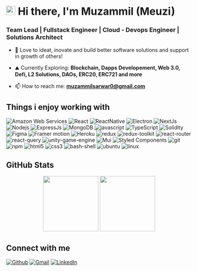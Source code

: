 <h1><a href="https://www.meuzi.com/"><img src="https://media.giphy.com/media/hvRJCLFzcasrR4ia7z/giphy.gif" width="25px"></a> Hi there, I'm Muzammil (Meuzi)</h1>

<h3 align="left">Team Lead |  Fullstack Engineer |  Cloud - Devops Engineer | Solutions Architect</h3>

- 🌱 Love to ideat, inovate and build better software solutions and support in growth of others!

- ⛰️ Currently Exploring: **Blockchain, Dapps Developement, Web 3.0, Defi, L2 Solutions, DAOs, ERC20, ERC721 and more**

- 📫 How to reach me: **muzammilsarwar0@gmail.com**


<h2>Things i enjoy working with</h2>
<p>
  <img alt="Amazon Web Services" src="https://img.shields.io/badge/Amazon_AWS-232F3E?style=for-the-badge&logo=amazon-aws&logoColor=white" />
  <img alt="React" src="https://img.shields.io/badge/React-20232A?style=for-the-badge&logo=react&logoColor=61DAFB" />
  <img alt="ReactNative" src="https://img.shields.io/badge/React_Native-20232A?style=for-the-badge&logo=react&logoColor=61DAFB" />
  <img alt="Electron" src="https://img.shields.io/badge/Electron Js-20232A?style=for-the-badge&logo=react&logoColor=61DAFB" />
  <img alt="NextJs" src="https://img.shields.io/badge/-NextJs-13aa52?style=for-the-badge&logo=next.js&logoColor=white" />
  
  <img alt="Nodejs" src="https://img.shields.io/badge/Node.js-43853D?style=for-the-badge&logo=node.js&logoColor=white" />
  <img alt="ExpressJs" src="https://img.shields.io/badge/-ExpressJs-404D59?style=for-the-badge&logo=express&logoColor=white" />
  <img alt="MongoDB" src="https://img.shields.io/badge/MongoDB-4EA94B?style=for-the-badge&logo=mongodb&logoColor=white" />
  <img alt="javascript" src="https://img.shields.io/badge/JavaScript-F7DF1E?style=for-the-badge&logo=javascript&logoColor=black" />
  <img alt="TypeScript" src="https://img.shields.io/badge/-TypeScript-007ACC?style=for-the-badge&logo=typescript&logoColor=white" />
  <img alt="Solidity" src="https://img.shields.io/badge/solidity-1A2838?style=for-the-badge&logo=solidity&logoColor=white" />
  <img alt="Figma" src="https://img.shields.io/badge/figma-%23F24E1E.svg?style=for-the-badge&logo=figma&logoColor=white" />
  <img alt="Framer motion" src="https://img.shields.io/badge/Framer Motion-black?style=for-the-badge&logo=framer&logoColor=blue" />
  
  
  <img alt="Heroku" src="https://img.shields.io/badge/Heroku-430098?style=for-the-badge&logo=heroku&logoColor=white" />
  <img alt="redux" src="https://img.shields.io/badge/Redux-593D88?style=for-the-badge&logo=redux&logoColor=white" />
  <img alt="redux-toolkit" src="https://img.shields.io/badge/Redux--Toolkit-593D88?style=for-the-badge&logo=redux&logoColor=white" />
  <img alt="react-router" src="https://img.shields.io/badge/React_Router-CA4245?style=for-the-badge&logo=react-router&logoColor=white" />
  <img alt="react-query" src="https://img.shields.io/badge/-React%20Query-FF4154?style=for-the-badge&logo=react%20query&logoColor=white" />
  <img alt="unity-game-engine" src="https://img.shields.io/badge/unity-%23000000.svg?style=for-the-badge&logo=unity&logoColor=white" />
  
  <img alt="Mui" src="https://img.shields.io/badge/MUI-%230081CB.svg?style=for-the-badge&logo=mui&logoColor=white" />
  <img alt="Styled Components" src="https://img.shields.io/badge/-Styled_Components-db7092?style=for-the-badge&logo=styled-components&logoColor=white" />
  <img alt="git" src="https://img.shields.io/badge/-Git-F05032?style=for-the-badge&logo=git&logoColor=white" />
  <img alt="npm" src="https://img.shields.io/badge/-NPM-CB3837?style=for-the-badge&logo=npm&logoColor=white" />
  <img alt="html5" src="https://img.shields.io/badge/-HTML5-E34F26?style=for-the-badge&logo=html5&logoColor=white" />
  <img alt="css3" src="https://img.shields.io/badge/CSS3-1572B6?style=for-the-badge&logo=css3&logoColor=white" />
  <img alt="bash-shell" src="https://img.shields.io/badge/shell_script-%23121011.svg?style=for-the-badge&logo=gnu-bash&logoColor=white" />
  <img alt="ubuntu" src="https://img.shields.io/badge/Ubuntu-E95420?style=for-the-badge&logo=ubuntu&logoColor=white" />
  <img alt="linux" src="https://img.shields.io/badge/Linux-FCC624?style=for-the-badge&logo=linux&logoColor=black" />
  
  
</p>

<h2>GitHub Stats</h2>
<p align= "center">
  <img height= "150" src="https://github-readme-stats.vercel.app/api?username=muzammil98&theme=react&show_icons=true&include_all_commits=true" />
  <img height= "150" src="https://github-readme-stats.vercel.app/api/top-langs/?username=muzammil98&theme=react&layout=compact" />
</p>

<h2>Connect with me</h2>
<p>
  <a href="https://github.com/Muzammil98" target="_blank"><img alt="Github" src="https://img.shields.io/badge/GitHub-%2312100E.svg?&style=for-the-badge&logo=Github&logoColor=white" /></a> 
  <a href="mailto:muzammilsarwar0@gmail.com" target="_blank"><img alt="Gmail" src="https://img.shields.io/badge/Email-D14836?style=for-the-badge&logo=gmail&logoColor=white" /></a>
    <a href="https://www.linkedin.com/in/muzammil-s" target="_blank"><img alt="LinkedIn" src="https://img.shields.io/badge/linkedin-%230077B5.svg?&style=for-the-badge&logo=linkedin&logoColor=white" /></a> 
<!--   <a href="https://twitter.com/Guibz16" target="_blank"><img alt="Twitter" src="https://img.shields.io/badge/twitter-%231DA1F2.svg?&style=for-the-badge&logo=twitter&logoColor=white" /></a> -->

<!--   <a href="https://medium.com/@th.guibert" target="_blank"><img alt="Medium" src="https://img.shields.io/badge/medium-%2312100E.svg?&style=for-the-badge&logo=medium&logoColor=white" /></a> -->
</p>



